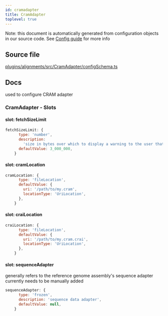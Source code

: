 ```yaml
---
id: cramadapter
title: CramAdapter
toplevel: true
---
```

Note: this document is automatically generated from configuration objects in
our source code. See [Config guide](/docs/config_guide) for more info

## Source file

[plugins/alignments/src/CramAdapter/configSchema.ts](https://github.com/GMOD/jbrowse-components/blob/main/plugins/alignments/src/CramAdapter/configSchema.ts)

## Docs

used to configure CRAM adapter





### CramAdapter - Slots
#### slot: fetchSizeLimit



```js
fetchSizeLimit: {
      type: 'number',
      description:
        'size in bytes over which to display a warning to the user that too much data will be fetched',
      defaultValue: 3_000_000,
    }
```

#### slot: cramLocation



```js
cramLocation: {
      type: 'fileLocation',
      defaultValue: {
        uri: '/path/to/my.cram',
        locationType: 'UriLocation',
      },
    }
```

#### slot: craiLocation



```js
craiLocation: {
      type: 'fileLocation',
      defaultValue: {
        uri: '/path/to/my.cram.crai',
        locationType: 'UriLocation',
      },
    }
```

#### slot: sequenceAdapter

generally refers to the reference genome assembly's sequence adapter
currently needs to be manually added

```js
sequenceAdapter: {
      type: 'frozen',
      description: 'sequence data adapter',
      defaultValue: null,
    }
```




